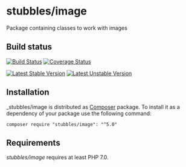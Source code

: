 stubbles/image
==============

Package containing classes to work with images

Build status
------------

[![Build Status](https://secure.travis-ci.org/stubbles/stubbles-image.png)](http://travis-ci.org/stubbles/stubbles-image)
[![Coverage Status](https://coveralls.io/repos/github/stubbles/stubbles-image/badge.svg?branch=master)](https://coveralls.io/github/stubbles/stubbles-image?branch=master)

[![Latest Stable Version](https://poser.pugx.org/stubbles/image/version.png)](https://packagist.org/packages/stubbles/image)
[![Latest Unstable Version](https://poser.pugx.org/stubbles/image/v/unstable.png)](//packagist.org/packages/stubbles/image)


Installation
------------

_stubbles/image is distributed as [Composer](https://getcomposer.org/)
package. To install it as a dependency of your package use the following
command:

    composer require "stubbles/image": "^5.0"


Requirements
------------

_stubbles/image_ requires at least PHP 7.0.
